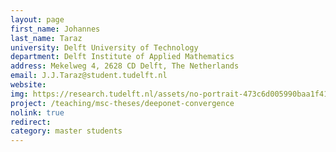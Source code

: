 ```yaml
---
layout: page
first_name: Johannes 
last_name: Taraz 
university: Delft University of Technology
department: Delft Institute of Applied Mathematics
address: Mekelweg 4, 2628 CD Delft, The Netherlands
email: J.J.Taraz@student.tudelft.nl
website:
img: https://research.tudelft.nl/assets/no-portrait-473c6d005990baa1f418d9c668dcd4ec.png
project: /teaching/msc-theses/deeponet-convergence
nolink: true
redirect:
category: master students
---
```


